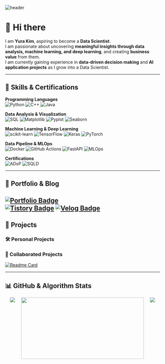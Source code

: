 ![header](https://capsule-render.vercel.app/api?type=waving&color=0:B39DDB,100:8C9EFF&height=200&text=Yura%20Kim%27s%20GitHub&fontSize=44&animation=fadeIn&fontAlign=70&fontAlignY=35)


# 👋 Hi there
I am **Yura Kim**, aspiring to become a **Data Scientist**.  
I am passionate about uncovering **meaningful insights through data analysis, machine learning, and deep learning**, and creating **business value** from them.  
I am currently gaining experience in **data-driven decision making** and **AI application projects** as I grow into a Data Scientist.

---

## 🚀 Skills & Certifications

**Programming Languages**  
![Python](https://img.shields.io/badge/Python-3776AB?style=flat-square&logo=python&logoColor=white)
![C++](https://img.shields.io/badge/C++-00599C?style=flat-square&logo=c%2B%2B&logoColor=white)
![Java](https://img.shields.io/badge/Java-007396?style=flat-square&logo=java&logoColor=white)

**Data Analysis & Visualization**  
![SQL](https://img.shields.io/badge/SQL-4479A1?style=flat-square&logo=MySQL&logoColor=white)
![Matplotlib](https://img.shields.io/badge/Matplotlib-005571?style=flat-square&logo=plotly&logoColor=white)
![Pyplot](https://img.shields.io/badge/Pyplot_(Matplotlib)-3776AB?style=flat-square&logo=python&logoColor=white)
![Seaborn](https://img.shields.io/badge/Seaborn-3776AB?style=flat-square&logo=python&logoColor=white)

**Machine Learning & Deep Learning**  
![scikit-learn](https://img.shields.io/badge/scikit--learn-F7931E?style=flat-square&logo=scikit-learn&logoColor=white)
![TensorFlow](https://img.shields.io/badge/TensorFlow-FF6F00?style=flat-square&logo=tensorflow&logoColor=white)
![Keras](https://img.shields.io/badge/Keras-D00000?style=flat-square&logo=keras&logoColor=white)
![PyTorch](https://img.shields.io/badge/PyTorch-EE4C2C?style=flat-square&logo=pytorch&logoColor=white)

**Data Pipeline & MLOps**  
![Docker](https://img.shields.io/badge/Docker-2496ED?style=flat-square&logo=docker&logoColor=white)
![GitHub Actions](https://img.shields.io/badge/GitHub%20Actions-2088FF?style=flat-square&logo=githubactions&logoColor=white)
![FastAPI](https://img.shields.io/badge/FastAPI-009688?style=flat-square&logo=fastapi&logoColor=white)
![MLOps](https://img.shields.io/badge/MLOps-Continuous%20Training-8B5CF6?style=flat-square&logo=mlflow&logoColor=white)

**Certifications**  
![ADsP](https://img.shields.io/badge/ADsP-5B6DCD?style=flat-square&logo=checkmarx&logoColor=white)
![SQLD](https://img.shields.io/badge/SQLD-C8A2C8?style=flat-square&logo=oracle&logoColor=3D3D3D)

---

## 🔗 Portfolio & Blog
[![Portfolio Badge](https://img.shields.io/badge/Portfolio-Notion-black?style=flat&logo=notion&logoColor=white)](https://rayull.notion.site/Kim-Yura-s-Portfolio-1f4c9c99ec33800d97cbd6f71f59b5e2?source=copy_link)  
[![Tistory Badge](https://img.shields.io/badge/Tistory-FF5722?style=flat-square&logo=tistory&logoColor=white)](https://yura103.tistory.com/)
[![Velog Badge](https://img.shields.io/badge/Velog-20C997?style=flat-square&logo=velog&logoColor=white)](https://velog.io/@yura103)  
---

## 📌 Projects

### 🛠️ Personal Projects

### 🤝 Collaborated Projects
[![Readme Card](https://github-readme-stats.vercel.app/api/pin/?username=lyraa88&repo=mlops-docker-seminar&theme=default&hide_border=false&bg_color=ffffff)](https://github.com/lyraa88/mlops-docker-seminar)

---

## 📊 GitHub & Algorithm Stats

<div align="center" style="display: flex; flex-wrap: wrap; justify-content: center; gap: 20px;">

  <!-- GitHub Stats -->
  <div>
    <img src="https://github-readme-stats.vercel.app/api?username=yura103&show_icons=true&theme=default&hide_border=false&bg_color=ffffff&v=1">
  </div>

  <!-- Gitanimals -->
  <div>
    <a href="https://www.gitanimals.org/en_US?utm_medium=image&utm_source=yura103&utm_content=farm">
      <img src="https://render.gitanimals.org/farms/yura103" width="400" height="200">
    </a>
  </div>

  <!-- Solved.ac -->
  <div>
    <a href="https://solved.ac/profile/yura103">
      <img src="http://mazassumnida.wtf/api/v2/generate_badge?boj=yura103">
    </a>
  </div>

</div>
